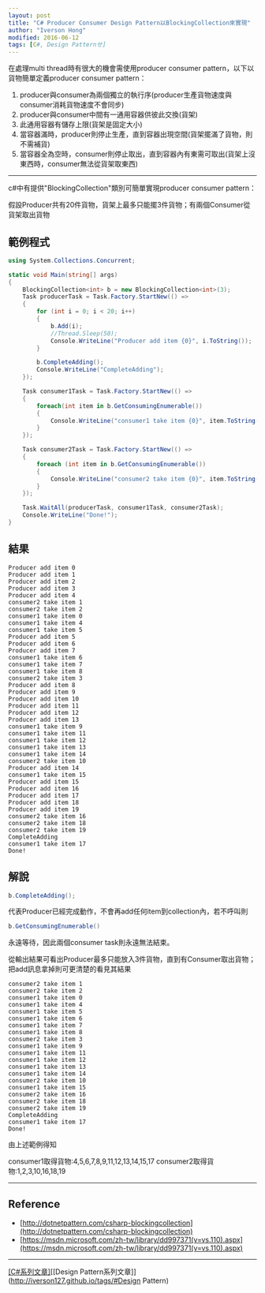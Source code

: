 ```yaml
---
layout: post
title: "C# Producer Consumer Design Pattern以BlockingCollection來實現"
author: "Iverson Hong"
modified: 2016-06-12
tags: [C#, Design Patternㄝ]
---
```


在處理multi thread時有很大的機會需使用producer consumer pattern，以下以貨物簡單定義producer consumer pattern：

1. producer與consumer為兩個獨立的執行序(producer生產貨物速度與consumer消耗貨物速度不會同步)
2. producer與consumer中間有一通用容器供彼此交換(貨架)
3. 此通用容器有儲存上限(貨架是固定大小)
4. 當容器滿時，producer則停止生產，直到容器出現空間(貨架擺滿了貨物，則不需補貨)
5. 當容器全為空時，consumer則停止取出，直到容器內有東需可取出(貨架上沒東西時，consumer無法從貨架取東西)

----------

c#中有提供"BlockingCollection"類別可簡單實現producer consumer pattern：

假設Producer共有20件貨物，貨架上最多只能擺3件貨物；有兩個Consumer從貨架取出貨物

## 範例程式 ##

~~~csharp
using System.Collections.Concurrent;

static void Main(string[] args)
{
    BlockingCollection<int> b = new BlockingCollection<int>(3);
    Task producerTask = Task.Factory.StartNew(() =>
    {
        for (int i = 0; i < 20; i++)
        {
            b.Add(i);
            //Thread.Sleep(50);
            Console.WriteLine("Producer add item {0}", i.ToString());
        }

        b.CompleteAdding();
        Console.WriteLine("CompleteAdding");
    });

    Task consumer1Task = Task.Factory.StartNew(() =>
    {
        foreach(int item in b.GetConsumingEnumerable())
        {
            Console.WriteLine("consumer1 take item {0}", item.ToString());
        }
    });

    Task consumer2Task = Task.Factory.StartNew(() =>
    {
        foreach (int item in b.GetConsumingEnumerable())
        {
            Console.WriteLine("consumer2 take item {0}", item.ToString());
        }
    });

    Task.WaitAll(producerTask, consumer1Task, consumer2Task);
    Console.WriteLine("Done!");
}
~~~

## 結果 ##

    Producer add item 0
    Producer add item 1
    Producer add item 2
    Producer add item 3
    Producer add item 4
    consumer2 take item 1
    consumer2 take item 2
    consumer1 take item 0
    consumer1 take item 4
    consumer1 take item 5
    Producer add item 5
    Producer add item 6
    Producer add item 7
    consumer1 take item 6
    consumer1 take item 7
    consumer1 take item 8
    consumer2 take item 3
    Producer add item 8
    Producer add item 9
    Producer add item 10
    Producer add item 11
    Producer add item 12
    Producer add item 13
    consumer1 take item 9
    consumer1 take item 11
    consumer1 take item 12
    consumer1 take item 13
    consumer1 take item 14
    consumer2 take item 10
    Producer add item 14
    consumer1 take item 15
    Producer add item 15
    Producer add item 16
    Producer add item 17
    Producer add item 18
    Producer add item 19
    consumer2 take item 16
    consumer2 take item 18
    consumer2 take item 19
    CompleteAdding
    consumer1 take item 17
    Done!

## 解說 ##

~~~csharp
b.CompleteAdding();
~~~

代表Producer已經完成動作，不會再add任何item到collection內，若不呼叫則

~~~csharp
b.GetConsumingEnumerable()
~~~

永遠等待，因此兩個consumer task則永遠無法結束。

從輸出結果可看出Producer最多只能放入3件貨物，直到有Consumer取出貨物；把add訊息拿掉則可更清楚的看見其結果

    consumer2 take item 1
    consumer2 take item 2
    consumer1 take item 0
    consumer1 take item 4
    consumer1 take item 5
    consumer1 take item 6
    consumer1 take item 7
    consumer1 take item 8
    consumer2 take item 3
    consumer1 take item 9
    consumer1 take item 11
    consumer1 take item 12
    consumer1 take item 13
    consumer1 take item 14
    consumer2 take item 10
    consumer1 take item 15
    consumer2 take item 16
    consumer2 take item 18
    consumer2 take item 19
    CompleteAdding
    consumer1 take item 17
    Done!
    
由上述範例得知

consumer1取得貨物:4,5,6,7,8,9,11,12,13,14,15,17
consumer2取得貨物:1,2,3,10,16,18,19

----------

## Reference ##

- [http://dotnetpattern.com/csharp-blockingcollection](http://dotnetpattern.com/csharp-blockingcollection)
- [https://msdn.microsoft.com/zh-tw/library/dd997371(v=vs.110).aspx](https://msdn.microsoft.com/zh-tw/library/dd997371(v=vs.110).aspx)

----------

[[C#系列文章]](http://iverson127.github.io/tags/#C#)[[Design Pattern系列文章]](http://iverson127.github.io/tags/#Design Pattern)